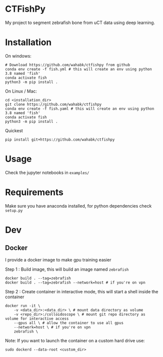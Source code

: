 # CTFishPy

My project to segment zebrafish bone from uCT data using deep learning.

# Installation

On windows:

```
# Download https://github.com/wahabk/ctfishpy from github
conda env create -f fish.yml # this will create an env using python 3.8 named 'fish'
conda activate fish
python3 -m pip install .
```

On Linux / Mac:

```
cd <installation_dir>
git clone https://github.com/wahabk/ctfishpy
conda env create -f fish.yaml # this will create an env using python 3.8 named 'fish'
conda activate fish
python3 -m pip install .
```

Quickest 

```
pip install git+https://github.com/wahabk/ctfishpy
```

# Usage

Check the jupyter notebooks in `examples/`

# Requirements

Make sure you have anaconda installed, for python dependencies check `setup.py`

# Dev

## Docker

I provide a docker image to make gpu training easier

Step 1 : Build image, this will build an image named ```zebrafish```

```
docker build . --tag=zebrafish 
docker build . --tag=zebrafish --network=host # if you're on vpn
```

Step 2 : Create container in interactive mode, this will start a shell inside the container

```
docker run -it \
	-v <data_dir>:<data_dir> \ # mount data directory as volume
	-v <repo_dir>:/colloidoscope \ # mount git repo directory as volume for interactive access
	--gpus all \ # allow the container to use all gpus
	--network=host \ # if you're on vpn
	zebrafish \ 
```

Note:
If you want to launch the container on a custom hard drive use:

```sudo dockerd --data-root <custom_dir>```
